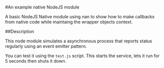 #An example native NodeJS module

A basic NodeJS Native module using nan to show how to make callbacks from native code while 
maintaing the wrapper objects context.

##Description

This node module simulates a asynchronous process that reports status regularly using an 
event emitter pattern.

You can test it using the `test.js` script. This starts the service, lets it run for 
5 seconds then shuts it down.